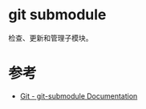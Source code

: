 git submodule
=============
检查、更新和管理子模块。


# 参考
 * [Git - git-submodule Documentation](https://git-scm.com/docs/git-submodule)
